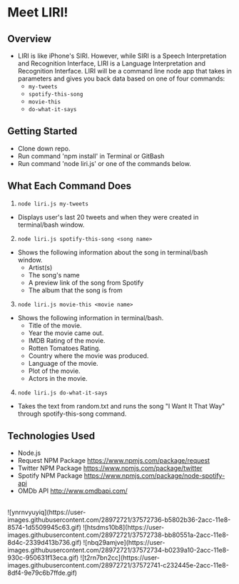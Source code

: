 # Meet LIRI!

## Overview
- LIRI is like iPhone's SIRI. However, while SIRI is a Speech Interpretation and Recognition Interface, LIRI is a Language Interpretation and Recognition Interface. LIRI will be a command line node app that takes in parameters and gives you back data based on one of four commands:
   * `my-tweets`
   * `spotify-this-song`
   * `movie-this`
   * `do-what-it-says`

## Getting Started
- Clone down repo.
- Run command 'npm install' in Terminal or GitBash
- Run command 'node liri.js' or one of the commands below.

## What Each Command Does
1. `node liri.js my-tweets`
  * Displays user's last 20 tweets and when they were created in terminal/bash window.
  
2. `node liri.js spotify-this-song <song name>`
  * Shows the following information about the song in terminal/bash window.
      * Artist(s)
      * The song's name
      * A preview link of the song from Spotify
      * The album that the song is from

3. `node liri.js movie-this <movie name>`
  * Shows the following information in terminal/bash.
      * Title of the movie.
      * Year the movie came out.
      * IMDB Rating of the movie.
      * Rotten Tomatoes Rating.
      * Country where the movie was produced.
      * Language of the movie.
      * Plot of the movie.
      * Actors in the movie.

4. `node liri.js do-what-it-says`
  * Takes the text from random.txt and runs the song "I Want It That Way" through spotify-this-song command.

## Technologies Used
- Node.js
- Request NPM Package https://www.npmjs.com/package/request
- Twitter NPM Package https://www.npmjs.com/package/twitter
- Spotify NPM Package https://www.npmjs.com/package/node-spotify-api
- OMDb API http://www.omdbapi.com/

<br/>
![ynrnvyuyiq](https://user-images.githubusercontent.com/28972721/37572736-b5802b36-2acc-11e8-8574-1d5509945c63.gif)
![htsdms10b8](https://user-images.githubusercontent.com/28972721/37572738-bb80551a-2acc-11e8-8d4c-2339d413b736.gif)
![nbq29amjve](https://user-images.githubusercontent.com/28972721/37572734-b0239a10-2acc-11e8-930c-950631f13eca.gif)
![t2rn7bn2cc](https://user-images.githubusercontent.com/28972721/37572741-c232445e-2acc-11e8-8df4-9e79c6b7ffde.gif)





